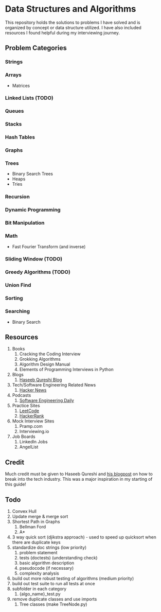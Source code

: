 # Data Structures and Algorithms
This repository holds the solutions to problems I have solved and is organized
by concept or data structure utilized. I have also included resources I found
helpful during my interviewing journey.

## Problem Categories

### Strings

### Arrays
   - Matrices

### Linked Lists (TODO)

### Queues

### Stacks

### Hash Tables

### Graphs
### Trees
  - Binary Search Trees
  - Heaps
  - Tries

### Recursion

### Dynamic Programming

### Bit Manipulation

### Math
   - Fast Fourier Transform (and inverse)

### Sliding Window (TODO)

### Greedy Algorithms (TODO)

### Union Find

### Sorting

### Searching
  - Binary Search
  

## Resources
1. Books
   1. Cracking the Coding Interview
   2. Grokking Algorithms
   3. Algorithm Design Manual
   4. Elements of Programming Interviews in Python
2. Blogs
   1. [Haseeb Qureshi Blog](https://haseebq.com/)
3. Tech/Software Engineering Related News
   1. [Hacker News](https://news.ycombinator.com/)
4. Podcasts
   1. [Software Engineering Daily](https://softwareengineeringdaily.com/)
5. Practice Sites
   1. [LeetCode](https://leetcode.com/)
   2. [HackerRank](https://www.hackerrank.com/dashboard)
6. Mock Interview Sites
   1. Pramp.com
   2. Interviewing.io
7. Job Boards
   1. LinkedIn Jobs
   2. AngelList

## Credit
Much credit must be given to Haseeb Qureshi and [his blogpost](https://haseebq.com/how-to-break-into-tech-job-hunting-and-interviews/) on
how to break into the tech industry. This was a major inspiration in my starting
of this guide!

## Todo
1. Convex Hull
2. Update merge & merge sort
3. Shortest Path in Graphs
   1. Bellman Ford
   2. A*
4. 3 way quick sort (djikstra approach) - used to speed up quicksort when there
   are duplicate keys
5. standardize doc strings (low priority)
   1. problem statement
   2. tests (doctests) (understanding check)
   3. basic algorithm description
   4. pseudocode (if necessary)
   5. complexity analysis
6.  build out more robust testing of algorithms (medium priority)
   6. build out test suite to run all tests at once
   7. subfolder in each category
      1. {algo_name}_test.py
7. remove duplicate classes and use imports
   1. Tree classes (make TreeNode.py)
